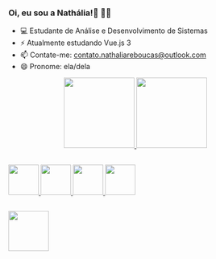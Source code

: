 ### Oi, eu sou a Nathália!👋 🏳️‍🌈


- 💻 Estudante de Análise e Desenvolvimento de Sistemas
- ⚡ Atualmente estudando Vue.js 3
- 📫 Contate-me: contato.nathaliareboucas@outlook.com
- 😄 Pronome: ela/dela

<div align="center">
  <a href="https://github.com/nathaliafreboucas">
  <img height="140em" src="https://github-readme-stats.vercel.app/api?username=nathaliafreboucas&show_icons=true&theme=dark&include_all_commits=true&           count_private=true"/>
  <img height="140em" src="https://github-readme-stats.vercel.app/api/top-langs/?username=nathaliafreboucas&layout=compact&langs_count=7&theme=dark"/>
</div>
  
  ##
  <div>
     <img src="https://cdn.jsdelivr.net/gh/devicons/devicon/icons/html5/html5-plain-wordmark.svg" style="width:60px;heigth:60px;"/>
     <img src="https://cdn.jsdelivr.net/gh/devicons/devicon/icons/css3/css3-plain-wordmark.svg" style="width:60px;heigth:60px;" />
     <img src="https://cdn.jsdelivr.net/gh/devicons/devicon/icons/javascript/javascript-plain.svg" style="width:60px;heigth:60px;"/>
     <img src="https://cdn.jsdelivr.net/gh/devicons/devicon/icons/cplusplus/cplusplus-plain.svg" style="width:60px;heigth:60px;"/>
  </div>
  
  ##
  <a href="https://www.linkedin.com/in/nathalia-reboucas/"><img src="https://cdn.jsdelivr.net/gh/devicons/devicon/icons/linkedin/linkedin-original-wordmark.svg" style="width:80px;display: block; margin-top: 0px"/></a>
  

